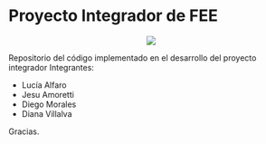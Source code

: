 # Proyecto Integrador de FEE
<p align="center">
  <img src="https://media.discordapp.net/attachments/1042936737447546920/1043592921733140490/ulima_logo.png"/>
</p>
Repositorio del código implementado en el desarrollo del proyecto integrador
Integrantes:

- Lucía Alfaro
- Jesu Amoretti
- Diego Morales
- Diana Villalva

Gracias.
